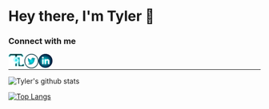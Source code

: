 
# Hey there, I'm Tyler 👋

### Connect with me

[<img align="left" alt="codeSTACKr.com" width="32px" src="./ultimate_flavicon.svg" />][website]
[<img align="left" alt="codeSTACKr | Twitter" width="28px" src="./twitter_custom.png" />][twitter]
[<img align="left" alt="codeSTACKr | LinkedIn" width="28px" src="./linkedin_custom.png" />][linkedin]
<!--
[<img align="left" alt="codeSTACKr | Instagram" width="22px" src="./youtube.svg" />][youtube]-->

<br />

[website]: https://lozano.ai
[twitter]: https://twitter.com/lozano_ai
[youtube]: https://www.youtube.com/channel/UCT8lhfeQYSyJuMlR28dDDdw?view_as=subscriber
[linkedin]: https://linkedin.com/in/tylerlozano

<hr>

![Tyler's github stats](https://github-readme-stats.vercel.app/api?username=tylerlozano&theme=tokyonight)

[![Top Langs](https://github-readme-stats.vercel.app/api/top-langs/?username=tylerlozano&theme=tokyonight)](https://github.com/tylerlozano/github-readme-stats)

<!-- 
- 🔭 I’m currently working on my Bootstrap-Vue and FastAPI website
- 🌱 I’m currently learning System Design
- 👯 I’m looking to collaborate on anything that helps sustainability
- 🤔 I’m looking for help with Vuex
- 💬 Ask me about anything
- 📫 How to reach me: tyler.m.lozano@gmail.com
- ⚡ Fun fact: If Pinocchio says “My Nose Will Grow Now”, it would cause a paradox. -->
